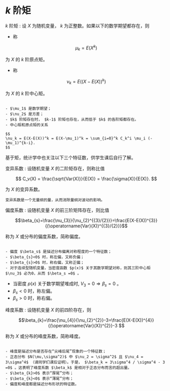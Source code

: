 # $k$ 阶矩

$k$ 阶矩
: 设 $X$ 为随机变量， $k$ 为正整数。如果以下的数学期望都存在，则

- 称

$$
\mu_k = E(X^k)
$$

为 $X$ 的 $k$ 阶原点矩。
- 称

$$
\nu_k = E((X-E(X))^k)
$$

为 $X$ 的 $k$ 阶中心矩。

```{admonition} Remark

- $\mu_1$ 是数学期望；
- $\nu_2$ 是方差；
- $k$ 阶矩存在时， $k-1$ 阶矩也存在，从而低于 $k$ 的各阶矩都存在。
- 中心矩和原点矩的关系

$$
\nu_k = E(X-E(X))^k = E(X-\mu_1)^k = \sum_{i=0}^k C_k^i \mu_i (-\mu_1)^{k-i}.
$$

```

基于矩，统计学中也关注以下三个特征数，供学生课后自行了解。

变异系数
: 设随机变量 $X$ 的二阶矩存在，则称比值

$$
C_v(X) = \frac{\sqrt{Var(X)}}{E(X)} = \frac{\sigma(X)}{E(X)}.
$$

为 $X$ 的变异系数。

```{admonition} Remark
变异系数是一个无量纲的量，从而消除量纲对波动的影响。
```

偏度系数
: 设随机变量 $X$ 的前三阶矩阵存在，则比值

$$\beta_{s}=\frac{\nu_{3}}{\nu_{2}^{{3}/{2}}}=\frac{E(X-E(X))^{3}}{(\operatorname{Var}(X))^{{3}/{2}}}$$

称为 $X$ 或分布的偏度系数，简称偏度。

```{admonition} Remark

- 偏度 $\beta_s$ 是描述分布偏离对称程度的一个特征数；
- $\beta_{s}<0$ 时，称左偏，又称负偏；
- $\beta_{s}>0$ 时，称右偏，又称正偏；
- 对于连续型随机变量，当密度函数 $p(x)$ 关于其数学期望对称，则其三阶中心矩 $\nu_3$ 必为0，从而 $\beta_s =0$ 。

```

- 当密度 $p(x)$ 关于数学期望堆成时, $V_{3}=0 \Rightarrow \beta_{s}=0$ 。
- $\beta_{s}<0$ 时，称左偏。
- $\beta_{s}>0$ 时，称右偏。

峰度系数
: 设随机变量 $X$ 的前四阶存在，则

$$\beta_{k}=\frac{\nu_{4}}{\nu_{2}^{2}}-3=\frac{E(X-E(X))^{4}}{(\operatorname{Var}(X))^{2}}-3 $$

称为 $X$ 或分布的峰度系数，简称峰度。

```{admonition} Remark

- 峰度是描述分布是否存在“尖峰后尾”现象的一个特征数；
- 正态分布 $N(\mu,\sigma^2)$ 中 $\nu_2 = \sigma^2$ 且 $\nu_4 = 3\sigma^4$ （请同学们课后证明）。于是， $\beta_k = 3\sigma^4 / \sigma^4 - 3 =0$ 。这表明了峰度系数 $\beta_k$ 是相对于正态分布而言的超出量。
- $\beta_{k}>0$ 表示“厚尾”分布；
- $\beta_{k}<0$ 表示“薄尾”分布；
- 偏度和峰度都是描述分布形状的特征数。

```